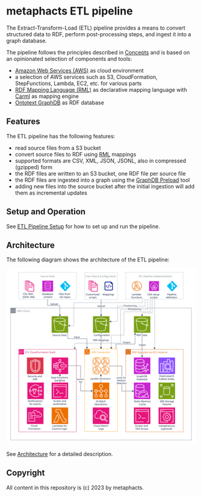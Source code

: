 # metaphacts ETL pipeline

The Extract-Transform-Load (ETL) pipeline provides a means to convert structured data to RDF, perform post-processing steps, and ingest it into a graph database.

The pipeline follows the principles described in [Concepts](docs/Concepts.md) and is based on an opinionated selection of components and tools:

* [Amazon Web Services (AWS)](https://aws.amazon.com/) as cloud environment
* a selection of AWS services such as S3, CloudFormation, StepFunctions, Lambda, EC2, etc. for various parts
* [RDF Mapping Language (RML)](https://rml.io/specs/rml/) as declarative mapping language with [Carml](https://github.com/carml/carml) as mapping engine
* [Ontotext GraphDB](https://graphdb.ontotext.com/) as RDF database

## Features

The ETL pipeline has the following features:

* read source files from a S3 bucket
* convert source files to RDF using [RML](https://rml.io/specs/rml/) mappings
* supported formats are CSV, XML, JSON, JSONL, also in compressed (gzipped) form
* the RDF files are written to an S3 bucket, one RDF file per source file
* the RDF files are ingested into a graph using the [GraphDB Preload](https://graphdb.ontotext.com/documentation/10.4/loading-data-using-importrdf.html#load-vs-preload) tool
* adding new files into the source bucket after the initial ingestion will add them as incremental updates

## Setup and Operation

See [ETL Pipeline Setup](docs/Setup.md) for how to set up and run the pipeline.

## Architecture

The following diagram shows the architecture of the ETL pipeline:

<img src="docs/etl-pipeline-architecture-n.svg">

See [Architecture](docs/Architecture.md) for a detailed description.

## Copyright

All content in this repository is (c) 2023 by metaphacts.
